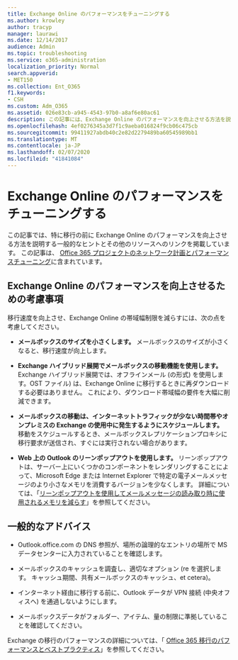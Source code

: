 ```yaml
---
title: Exchange Online のパフォーマンスをチューニングする
ms.author: krowley
author: tracyp
manager: laurawi
ms.date: 12/14/2017
audience: Admin
ms.topic: troubleshooting
ms.service: o365-administration
localization_priority: Normal
search.appverid:
- MET150
ms.collection: Ent_O365
f1.keywords:
- CSH
ms.custom: Adm_O365
ms.assetid: 026e83cb-a945-4543-97b0-a8af6e80ac61
description: この記事には、Exchange Online のパフォーマンスを向上させる方法を説明する一般的なヒントとその他のリソースへのリンクが含まれています。
ms.openlocfilehash: 4ef0276345a3d7f1c9aeba016824f9cb06c475cb
ms.sourcegitcommit: 99411927abdb40c2e82d2279489ba60545989bb1
ms.translationtype: MT
ms.contentlocale: ja-JP
ms.lasthandoff: 02/07/2020
ms.locfileid: "41841084"
---
```

# <a name="tune-exchange-online-performance"></a>Exchange Online のパフォーマンスをチューニングする

この記事では、特に移行の前に Exchange Online のパフォーマンスを向上させる方法を説明する一般的なヒントとその他のリソースへのリンクを掲載しています。 この記事は、 [Office 365 プロジェクトのネットワーク計画とパフォーマンスチューニング](https://aka.ms/tune)に含まれています。
   
## <a name="things-to-consider-in-order-to-improve-exchange-online-performance"></a>Exchange Online のパフォーマンスを向上させるための考慮事項

移行速度を向上させ、Exchange Online の帯域幅制限を減らすには、次の点を考慮してください。
  
- **メールボックスのサイズを小さくします。** メールボックスのサイズが小さくなると、移行速度が向上します。 
    
- **Exchange ハイブリッド展開でメールボックスの移動機能を使用します。** Exchange ハイブリッド展開では、オフラインメール (の形式) を使用します。OST ファイル) は、Exchange Online に移行するときに再ダウンロードする必要はありません。 これにより、ダウンロード帯域幅の要件を大幅に削減できます。 
    
- **メールボックスの移動は、インターネットトラフィックが少ない時間帯やオンプレミスの Exchange の使用中に発生するようにスケジュールします。** 移動をスケジュールするとき、メールボックスレプリケーションプロキシに移行要求が送信され、すぐには実行されない場合があります。 
    
- **Web 上の Outlook のリーンポップアウトを使用します。** リーンポップアウトは、サーバー上にいくつかのコンポーネントをレンダリングすることによって、Microsoft Edge または Internet Explorer で特定の電子メールメッセージのより小さなメモリを消費するバージョンを少なくします。 詳細については、「[リーンポップアウトを使用してメールメッセージの読み取り時に使用されるメモリを減らす](https://support.office.com/article/a6d6ba01-2562-4c3d-a8f1-78748dd506cf)」を参照してください。


## <a name="general-advice"></a>一般的なアドバイス

- Outlook.office.com の DNS 参照が、場所の論理的なエントリの場所で MS データセンターに入力されていることを確認します。

- メールボックスのキャッシュを調査し、適切なオプション (re を選択します。 キャッシュ期間、共有メールボックスのキャッシュ、et cetera)。

- インターネット経由に移行する前に、Outlook データが VPN 接続 (中央オフィスへ) を通過しないようにします。

- メールボックスデータがフォルダー、アイテム、量の制限に準拠していることを確認してください。
    
Exchange の移行のパフォーマンスの詳細については、「 [Office 365 移行のパフォーマンスとベストプラクティス](https://support.office.com/article/d9acb371-fd6c-4c14-aa8e-db5cbe39aa57)」を参照してください。
  

